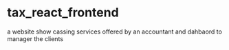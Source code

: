 # tax_react_frontend
a website show cassing services offered by an accountant and dahbaord to manager the clients
